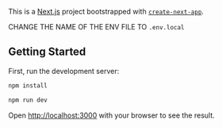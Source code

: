 This is a [Next.js](https://nextjs.org) project bootstrapped with [`create-next-app`](https://nextjs.org/docs/app/api-reference/cli/create-next-app).

CHANGE THE NAME OF THE ENV FILE TO `.env.local`
## Getting Started

First, run the development server:

```bash
npm install

npm run dev
```

Open [http://localhost:3000](http://localhost:3000) with your browser to see the result.
